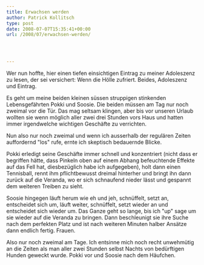 ```yaml
---
title: Erwachsen werden
author: Patrick Kollitsch
type: post
date: 2008-07-07T15:35:41+00:00
url: /2008/07/erwachsen-werden/




---
```

Wer nun hoffte, hier einen tiefen einsichtigen Eintrag zu meiner Adoleszenz zu lesen, der sei versichert: Wenn die Hölle zufriert. Beides, Adoleszenz und Eintrag.

Es geht um meine beiden kleinen süssen struppigen stinkenden Lebensgefährten Pokki und Soosie. Die beiden müssen am Tag nur noch zweimal vor die Tür. Das mag seltsam klingen, aber bis vor unseren Urlaub wollten sie wenn möglich aller zwei drei Stunden vors Haus und hatten immer irgendwelche wichtigen Geschäfte zu verrichten. 

Nun also nur noch zweimal und wenn ich ausserhalb der regulären Zeiten auffordernd "los" rufe, ernte ich skeptisch bedauernde Blicke.

Pokki erledigt seine Geschäfte immer schnell und konzentriert (nicht dass er begriffen hätte, dass Pinkeln oben auf einem Abhang befeuchtende Effekte auf das Fell hat, diesbezüglich habe ich aufgegeben), holt dann einen Tennisball, rennt ihm pflichtbewusst dreimal hinterher und bringt ihn dann zurück auf die Veranda, wo er sich schnaufend nieder lässt und gespannt dem weiteren Treiben zu sieht.

Soosie hingegen läuft herum wie eh und jeh, schnüffelt, setzt an, entscheidet sich um, läuft weiter, schnüffelt, setzt wieder an und entscheidet sich wieder um. Das Ganze geht so lange, bis ich "up" sage um sie wieder auf die Veranda zu bringen. Dann beschleunigt sie ihre Suche nach dem perfekten Platz und ist nach weiteren Minuten halber Ansätze dann endlich fertig. Frauen.

Also nur noch zweimal am Tage. Ich entsinne mich noch recht unwehmütig an die Zeiten als man aller zwei Stunden selbst Nachts von bedürftigen Hunden geweckt wurde. Pokki vor und Soosie nach dem Häufchen.
